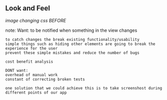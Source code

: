## Look and Feel

*image changing css BEFORE*

note:
    Want:
    to be notified when something in the view changes

    to catch changes the break existing functionality/usability
    simple things such as hiding other elements are going to break the experience for the user
    prevent these simple mistakes and reduce the number of bugs

    cost benefit analysis

    DONT want:
    overhead of manual work
    constant of correcting broken tests

    one solution that we could achieve this is to take screenshost during different points of our app
